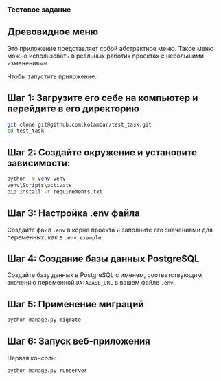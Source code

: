 ### Тестовое задание
## Древовидное меню

Это приложение представляет собой абстрактное меню. Такое меню можно использовать в реальных работих проектах с небольшими изменениями

Чтобы запустить приложение: 
## Шаг 1: Загрузите его себе на компьютер и перейдите в его директорию

```bash
git clone git@github.com:kolambar/test_task.git
cd test_task
```

## Шаг 2: Создайте окружение и установите зависимости:

```bash
python -m venv venv
venv\Scripts\activate
pip install -r requirements.txt
```

## Шаг 3: Настройка .env файла

Создайте файл `.env` в корне проекта и заполните его значениями для переменных, как в `.env.example`.

## Шаг 4: Создание базы данных PostgreSQL

Создайте базу данных в PostgreSQL с именем, соответствующим значению переменной `DATABASE_URL` в вашем файле `.env`.

## Шаг 5: Применение миграций

```bash
python manage.py migrate
```

## Шаг 6: Запуск веб-приложения
Первая консоль:
```bash
python manage.py runserver
```
